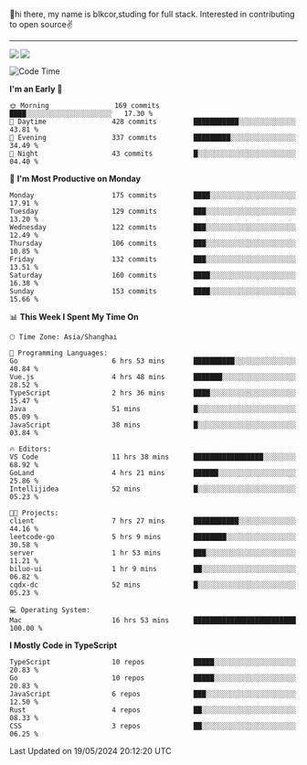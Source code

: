 👋hi there, my name is blkcor,studing for full stack.
Interested in contributing to open source✌️

<hr/>

![](https://github-readme-stats.vercel.app/api?username=blkcor)
<a href="https://github.com/blkcor/github-readme-stats">
    <img align="left" src="https://github-readme-stats.vercel.app/api/top-langs/?username=blkcor&hide=jupyter%20notebook,shaderlab,tex,c%23&langs_count=9" />
</a>


<!--START_SECTION:waka-->
![Code Time](http://img.shields.io/badge/Code%20Time-1%2C058%20hrs%2023%20mins-blue)

**I'm an Early 🐤** 

```text
🌞 Morning                169 commits         ████░░░░░░░░░░░░░░░░░░░░░   17.30 % 
🌆 Daytime                428 commits         ███████████░░░░░░░░░░░░░░   43.81 % 
🌃 Evening                337 commits         █████████░░░░░░░░░░░░░░░░   34.49 % 
🌙 Night                  43 commits          █░░░░░░░░░░░░░░░░░░░░░░░░   04.40 % 
```
📅 **I'm Most Productive on Monday** 

```text
Monday                   175 commits         ████░░░░░░░░░░░░░░░░░░░░░   17.91 % 
Tuesday                  129 commits         ███░░░░░░░░░░░░░░░░░░░░░░   13.20 % 
Wednesday                122 commits         ███░░░░░░░░░░░░░░░░░░░░░░   12.49 % 
Thursday                 106 commits         ███░░░░░░░░░░░░░░░░░░░░░░   10.85 % 
Friday                   132 commits         ███░░░░░░░░░░░░░░░░░░░░░░   13.51 % 
Saturday                 160 commits         ████░░░░░░░░░░░░░░░░░░░░░   16.38 % 
Sunday                   153 commits         ████░░░░░░░░░░░░░░░░░░░░░   15.66 % 
```


📊 **This Week I Spent My Time On** 

```text
🕑︎ Time Zone: Asia/Shanghai

💬 Programming Languages: 
Go                       6 hrs 53 mins       ██████████░░░░░░░░░░░░░░░   40.84 % 
Vue.js                   4 hrs 48 mins       ███████░░░░░░░░░░░░░░░░░░   28.52 % 
TypeScript               2 hrs 36 mins       ████░░░░░░░░░░░░░░░░░░░░░   15.47 % 
Java                     51 mins             █░░░░░░░░░░░░░░░░░░░░░░░░   05.09 % 
JavaScript               38 mins             █░░░░░░░░░░░░░░░░░░░░░░░░   03.84 % 

🔥 Editors: 
VS Code                  11 hrs 38 mins      █████████████████░░░░░░░░   68.92 % 
GoLand                   4 hrs 21 mins       ██████░░░░░░░░░░░░░░░░░░░   25.86 % 
Intellijidea             52 mins             █░░░░░░░░░░░░░░░░░░░░░░░░   05.23 % 

🐱‍💻 Projects: 
client                   7 hrs 27 mins       ███████████░░░░░░░░░░░░░░   44.16 % 
leetcode-go              5 hrs 9 mins        ████████░░░░░░░░░░░░░░░░░   30.58 % 
server                   1 hr 53 mins        ███░░░░░░░░░░░░░░░░░░░░░░   11.21 % 
biluo-ui                 1 hr 9 mins         ██░░░░░░░░░░░░░░░░░░░░░░░   06.82 % 
cqdx-dc                  52 mins             █░░░░░░░░░░░░░░░░░░░░░░░░   05.23 % 

💻 Operating System: 
Mac                      16 hrs 53 mins      █████████████████████████   100.00 % 
```

**I Mostly Code in TypeScript** 

```text
TypeScript               10 repos            █████░░░░░░░░░░░░░░░░░░░░   20.83 % 
Go                       10 repos            █████░░░░░░░░░░░░░░░░░░░░   20.83 % 
JavaScript               6 repos             ███░░░░░░░░░░░░░░░░░░░░░░   12.50 % 
Rust                     4 repos             ██░░░░░░░░░░░░░░░░░░░░░░░   08.33 % 
CSS                      3 repos             ██░░░░░░░░░░░░░░░░░░░░░░░   06.25 % 
```




 Last Updated on 19/05/2024 20:12:20 UTC
<!--END_SECTION:waka-->



